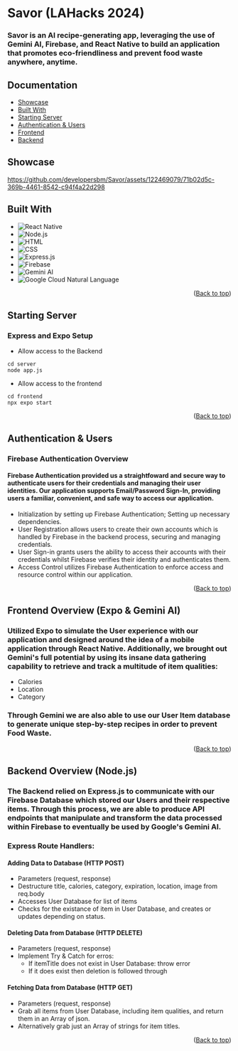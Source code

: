 <div id = "readme-top"></div>

# Savor (LAHacks 2024)

### Savor is an AI recipe-generating app, leveraging the use of Gemini AI, Firebase, and React Native to build an application that promotes eco-friendliness and prevent food waste anywhere, anytime.

## Documentation

- <a href="#Showcase">Showcase</a>
- <a href="#built-with">Built With</a>
- <a href="#server">Starting Server</a>
- <a href="#Authentication">Authentication & Users</a>
- <a href="#frontend">Frontend</a>
- <a href="#backend">Backend</a>

<div id="Showcase"></div>

## Showcase

https://github.com/developersbm/Savor/assets/122469079/71b02d5c-369b-4461-8542-c94f4a22d298

<div id="built-with"></div>

## Built With

- ![React Native](https://img.shields.io/badge/React_Native-blue?logo=react&logoColor=white&style=flat-square)
- ![Node.js](https://img.shields.io/badge/Node.js-green?logo=node.js&logoColor=white&style=flat-square)
- ![HTML](https://img.shields.io/badge/HTML-orange?logo=html5&logoColor=white&style=flat-square)
- ![CSS](https://img.shields.io/badge/CSS-blue?logo=css3&logoColor=white&style=flat-square)
- ![Express.js](https://img.shields.io/badge/Express.js-gray?logo=express&logoColor=white&style=flat-square)
- ![Firebase](https://img.shields.io/badge/Firebase-yellow?logo=firebase&logoColor=white&style=flat-square)
- ![Gemini AI](https://img.shields.io/badge/Gemini_AI-purple?style=flat-square&logoWidth=40)
- ![Google Cloud Natural Language](https://img.shields.io/badge/Google_Cloud_Natural_Language-blue?logo=google-cloud&logoColor=white&style=flat-square)

<p align="right">(<a href="#readme-top">Back to top</a>)</p>

<div id="server"></div>

## Starting Server

### Express and Expo Setup

- Allow access to the Backend

```
cd server
node app.js
```

- Allow access to the frontend

```
cd frontend
npx expo start
```

<p align="right">(<a href="#readme-top">Back to top</a>)</p>

<div id="Authentication"></div>

## Authentication & Users

### Firebase Authentication Overview

#### Firebase Authentication provided us a straightfoward and secure way to authenticate users for their credentials and managing their user identities. Our application supports Email/Password Sign-In, providing users a familiar, convenient, and safe way to access our application.

- Initialization by setting up Firebase Authentication; Setting up necessary dependencies.
- User Registration allows users to create their own accounts which is handled by Firebase in the backend process, securing and managing credentials.
- User Sign-in grants users the ability to access their accounts with their credentials whilst Firebase verifies their identity and authenticates them.
- Access Control utilizes Firebase Authentication to enforce access and resource control within our application.

<p align="right">(<a href="#readme-top">Back to top</a>)</p>

<div id="frontend"></div>

## Frontend Overview (Expo & Gemini AI)

### Utilized Expo to simulate the User experience with our application and designed around the idea of a mobile application through React Native. Additionally, we brought out Gemini's full potential by using its insane data gathering capability to retrieve and track a multitude of item qualities:

- Calories
- Location
- Category

### Through Gemini we are also able to use our User Item database to generate unique step-by-step recipes in order to prevent Food Waste.

<p align="right">(<a href="#readme-top">Back to top</a>)</p>

<div id="backend"></div>

## Backend Overview (Node.js)

### The Backend relied on Express.js to communicate with our Firebase Database which stored our Users and their respective items. Through this process, we are able to produce API endpoints that manipulate and transform the data processed within Firebase to eventually be used by Google's Gemini AI.

### Express Route Handlers:

#### Adding Data to Database (HTTP POST)

- Parameters (request, response)
- Destructure title, calories, category, expiration, location, image from req.body
- Accesses User Database for list of items
- Checks for the existance of item in User Database, and creates or updates depending on status.

#### Deleting Data from Database (HTTP DELETE)

- Parameters (request, response)
- Implement Try & Catch for erros:
  - If itemTitle does not exist in User Database: throw error
  - If it does exist then deletion is followed through

#### Fetching Data from Database (HTTP GET)

- Parameters (request, response)
- Grab all items from User Database, including item qualities, and return them in an Array of json.
- Alternatively grab just an Array of strings for item titles.

<p align="right">(<a href="#readme-top">Back to top</a>)</p>
